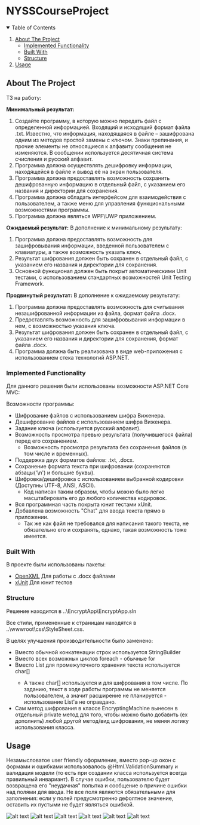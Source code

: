 # NYSSCourseProject



<!-- TABLE OF CONTENTS -->
<details open="open">
  <summary>Table of Contents</summary>
  <ol>
    <li>
      <a href="#about-the-project">About The Project</a>
      <ul>
        <li><a href="#implemented-functionality">Implemented Functionality</a></li>
        <li><a href="#built-with">Built With</a></li>
        <li><a href="#structure">Structure</a></li>
      </ul>
    </li>
    <li><a href="#usage">Usage</a></li>
  </ol>
</details>



<!-- ABOUT THE PROJECT -->
## About The Project
ТЗ на работу:

**Минимальный результат:**
1. Создайте программу, в которую можно передать файл с определенной
информацией. Входящий и исходящий формат файла .txt. Известно, что
информация, находящаяся в файле – зашифрована одним из методов простой
замены с ключом. Знаки препинания, и прочие элементы не относящиеся к
алфавиту сообщения не изменяются. В сообщении используется десятичная
система счисления и русский алфавит.
2. Программа должна осуществлять дешифровку информации,
находящейся в файле и вывод её на экран пользователя.
3. Программа должна предоставлять возможность сохранить
дешифрованную информацию в отдельный файл, с указанием его названия и
директории для сохранения.
4. Программа должна обладать интерфейсом для взаимодействия с
пользователем, а также меню для управления функциональными
возможностями программы.
5. Программа должна являться WPF\UWP приложением. 

**Ожидаемый результат:**
В дополнение к минимальному результату:
1. Программа должна предоставлять возможность для зашифровывания
информации, введенной пользователем с клавиатуры, а также возможность
указать ключ.
2. Результат шифрования должен быть сохранен в отдельный файл, с
указанием его названия и директории для сохранения.
3. Основной функционал должен быть покрыт автоматическими Unit
тестами, с использованием стандартных возможностей Unit Testing
Framework. 

**Продвинутый результат:**
В дополнение к ожидаемому результату: 
1. Программа должна предоставлять возможность для считывания
незашифрованной информации из файла, формат файла .docx.
2. Предоставлять возможность для зашифровывания информации в нем,
с возможностью указания ключа.
3. Результат шифрования должен быть сохранен в отдельный файл, с
указанием его названия и директории для сохранения, формат файла .docx.
4. Программа должна быть реализована в виде web-приложения с
использованием стека технологий ASP.NET. 

### Implemented Functionality

Для данного решения были использованы возможности ASP.NET Core MVC:

Возможности программы:
* Шифрование файлов с использованием шифра Виженера.
* Дешифрование файлов с использованием шифра Виженера.
* Задание ключа (используется русский алфавит).
* Возможность просмотра превью результата (получившегося файла) перед его сохранением.
  * Возможность просмотра результата без сохранения файлов (в том числе и временных).
* Поддержка двух форматов файлов: .txt, .docx.
* Сохранение формата текста при шифровании (сохраняются абзацы('\n') и большие буквы).
* Шифровка/дешифровка с использованием выбранной кодировки (Доступны UTF-8, ANSI, ASCII).
  * Код написан таким образом, чтобы можно было легко масштабировать его до любого количества кодировок.
* Вся программная часть покрыта юнит тестами xUnit.
* Добавлена возможность "Chat" для ввода текста прямо в приложении.
  * Так же как файл не требовался для написания такого текста, не обязательно его и сохранять, однако, такая возможность тоже имеется.




### Built With

В проекте были использованы пакеты:
* [OpenXML](https://github.com/OfficeDev/Open-XML-SDK) Для работы с .docx файлами
* [xUnit](https://xunit.net/) Для юнит тестов



### Structure

Решение находится в ..\EncryptApp\EncryptApp.sln

Все стили, примененные к страницам находятся в ..\wwwroot\css\StyleSheet.css.

В целях улучшения производительности было заменено:
* Вместо обычной конкатенации строк используется StringBuilder
* Вместо всех возможных циклов foreach - обычные for
* Вместо List<string> для промежуточного хранения текста используется char[]
   * А также char[] используется и для шифрования в том числе. По заданию, текст в ходе работы программы не меняется пользователем, а значит расширение не планируется - использование List'а не оправдано.
* Сам метод шифрования в классе EncryptingMachine вынесен в отдельный private метод для того, чтобы можно было добавить (ex дополнить) любой другой метод/вид шифрования, не меняя логику использования класса.


<!-- USAGE EXAMPLES -->
## Usage

Незамысловатое user friendly оформление, вместо pop-up окон с формами и ошибками использовалось 
@Html.ValidationSummary и валидация модели (то есть при создании класса используется всегда правильный инвариант). В случае ошибки, пользователю будет возвращена его "неудачная" попытка и сообщение о причине ошибки над полями для ввода. Не все поля являются обязательными для заполнения: если у полей предусмотренно дефолтное значение, оставить их пустыми не будет являться ошибкой.

![alt text](screenshots/Home.png "Home/Index")
![alt text](screenshots/Encrypt.png "Action/Encrypt")
![alt text](screenshots/Decrypt.png "Action/Decrypt")
![alt text](screenshots/Text.png "Action/Text")
![alt text](screenshots/Result.png "Action/Result")
![alt text](screenshots/Download.png "Action/Download")


